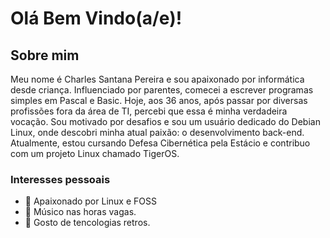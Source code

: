 # Olá Bem Vindo(a/e)!

## Sobre mim

Meu nome é Charles Santana Pereira e sou apaixonado por informática desde criança. Influenciado por parentes, comecei a escrever programas simples em Pascal e Basic. Hoje, aos 36 anos, após passar por diversas profissões fora da área de TI, percebi que essa é minha verdadeira vocação. Sou motivado por desafios e sou um usuário dedicado do Debian Linux, onde descobri minha atual paixão: o desenvolvimento back-end. Atualmente, estou cursando Defesa Cibernética pela Estácio e contribuo com um projeto Linux chamado TigerOS.

### Interesses pessoais

- 🐧 Apaixonado por Linux e FOSS
- 🎸 Músico nas horas vagas.
- 💾 Gosto de tencologias retros.
